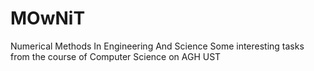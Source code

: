 # MOwNiT
Numerical Methods In Engineering And Science
Some interesting tasks from the course of Computer Science on AGH UST
